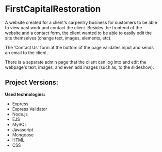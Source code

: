 ﻿# FirstCapitalRestoration
A website created for a client's carpentry business for customers to be able to view past work and contact the client. Besides the frontend of the website and a contact form, the client wanted to be able to easily edit the site themselves (change text, images, elements, etc).

The 'Contact Us' form at the bottom of the page validates input and sends an email to the client.

There is a separate admin page that the client can log into and edit the webpage's text, images, and even add images (such as, to the slideshow).

## Project Versions:


**Used technologies:**
* Express
* Express Validator
* Node.js
* EJS
* MySQL
* Javascript
* Mongoose
* HTML
* CSS
